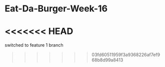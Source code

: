 # Eat-Da-Burger-Week-16

<<<<<<< HEAD
=======
switched to feature 1 branch
>>>>>>> 03fd60511959f3a9368226af7ef968b8d99a8413
